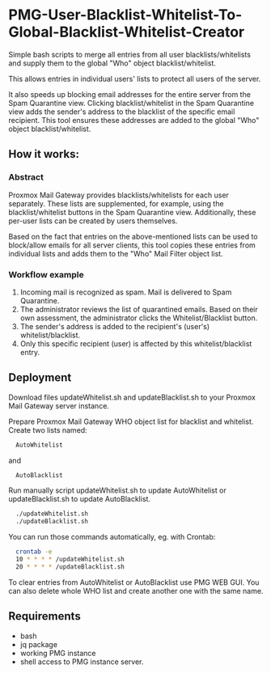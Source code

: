 # PMG-User-Blacklist-Whitelist-To-Global-Blacklist-Whitelist-Creator

Simple bash scripts to merge all entries from all user blacklists/whitelists and supply them to the global "Who" object blacklist/whitelist.

This allows entries in individual users' lists to protect all users of the server.

It also speeds up blocking email addresses for the entire server from the Spam Quarantine view. Clicking blacklist/whitelist in the Spam Quarantine view adds the sender's address to the blacklist of the specific email recipient. This tool ensures these addresses are added to the global "Who" object blacklist/whitelist.

## How it works:

### Abstract
Proxmox Mail Gateway provides blacklists/whitelists for each user separately. These lists are supplemented, for example, using the blacklist/whitelist buttons in the Spam Quarantine view. Additionally, these per-user lists can be created by users themselves.

Based on the fact that entries on the above-mentioned lists can be used to block/allow emails for all server clients, this tool copies these entries from individual lists and adds them to the "Who" Mail Filter object list.

### Workflow example
1. Incoming mail is recognized as spam. Mail is delivered to Spam Quarantine.  
2. The administrator reviews the list of quarantined emails. Based on their own assessment, the administrator clicks the Whitelist/Blacklist button.  
3. The sender's address is added to the recipient's (user's) whitelist/blacklist.  
4. Only this specific recipient (user) is affected by this whitelist/blacklist entry.  

## Deployment

Download files updateWhitelist.sh and updateBlacklist.sh to your Proxmox Mail Gateway server instance. 

Prepare Proxmox Mail Gateway WHO object list for blacklist and whitelist. Create two lists named:
```bash
  AutoWhitelist
```
and 
```bash
  AutoBlacklist
```

Run manually script updateWhitelist.sh to update AutoWhitelist or updateBlacklist.sh to update AutoBlacklist. 

```bash
  ./updateWhitelist.sh
  ./updateBlacklist.sh
```
You can run those commands automatically, eg. with Crontab:

```bash
  crontab -e
  10 * * * * /updateWhitelist.sh
  20 * * * * /updateBlacklist.sh
```

To clear entries from AutoWhitelist or AutoBlacklist use PMG WEB GUI. You can also delete whole WHO list and create another one with the same name. 

## Requirements
* bash
* jq package
* working PMG instance
* shell access to PMG instance server.
